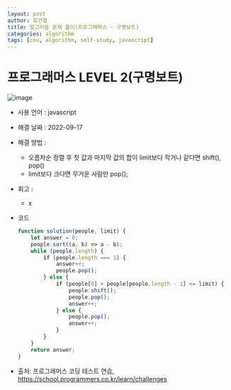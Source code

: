 ```yaml
---
layout: post
author: 류건열
title: 알고리즘 문제 풀이(프로그래머스 - 구명보트)
categories: algorithm
tags: [cnu, algorithm, self-study, javascript]
---
```


# 프로그래머스 LEVEL 2(구명보트)

  ![image](https://user-images.githubusercontent.com/34560965/190392210-b6dfc9e1-af32-49a9-817e-7a627e921a6e.png)

  - 사용 언어 : javascript

  - 해결 날짜 : 2022-09-17

  - 해결 방법 :
    - 오름차순 정렬 후 첫 값과 마지막 값의 합이 limit보다 작거나 같다면 shift(), pop()
    - limit보다 크다면 무거운 사람만 pop();

  - 회고 : 
    - x

  - 코드

    ```javascript
    function solution(people, limit) {
        let answer = 0;
        people.sort((a, b) => a - b);
        while (people.length) {
            if (people.length === 1) {
                answer++;
                people.pop();
            } else {
                if (people[0] + people[people.length - 1] <= limit) {
                    people.shift();
                    people.pop();
                    answer++;
                } else {
                    people.pop();
                    answer++;
                }
            }
        }
        return answer;
    }
    ```
    
  - 출처: 프로그래머스 코딩 테스트 연습, https://school.programmers.co.kr/learn/challenges
